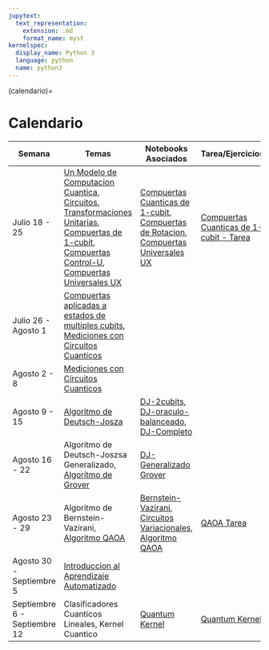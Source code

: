 ```yaml
---
jupytext:
  text_representation:
    extension: .md
    format_name: myst
kernelspec:
  display_name: Python 3
  language: python
  name: python3
---
```


(calendario)=

# Calendario

| Semana          | Temas       |   Notebooks Asociados   |   Tarea/Ejercicios |
| ---             | ----------- |  ---------------------- | -----------------  |
| Julio 18 - 25   |[Un Modelo de Computacion Cuantica](./circuitos_cuanticos.md), [Circuitos](./circuitos_cuanticos/circuitos.md), [Transformaciones Unitarias](./circuitos_cuanticos/transformaciones.md), [Compuertas de 1-cubit](./circuitos_cuanticos/un_cubit.md), [Compuertas Control-U](./circuitos_cuanticos/compuertas_control.md), [Compuertas Universales UX](./circuitos_cuanticos/compuertas_universales.md) | [Compuertas Cuanticas de 1-cubit](https://github.com/delgadoandrea/NotebooksIntroALaQC/blob/main/Compuertasde1-Cubit_2.ipynb), [Compuertas de Rotacion](https://github.com/delgadoandrea/NotebooksIntroALaQC/blob/main/compuertas_rotacion.ipynb), [Compuertas Universales UX](https://github.com/delgadoandrea/NotebooksIntroALaQC/blob/main/compuertas_universales.ipynb)|[Compuertas Cuanticas de 1-cubit - Tarea](https://github.com/delgadoandrea/NotebooksIntroALaQC/blob/main/Compuertasde1-Cubit.ipynb)|
| Julio 26 - Agosto 1 |[Compuertas aplicadas a estados de multiples cubits](./circuitos_cuanticos/cubits_multiples.md), [Mediciones con Circuitos Cuanticos](./circuitos_cuanticos/mediciones_cuanticas.md) |                         |                    |
| Agosto 2 - 8 | [Mediciones con Circuitos Cuanticos](./circuitos_cuanticos/mediciones_cuanticas.md) | | |
| Agosto 9 - 15 | [Algoritmo de Deutsch-Josza](https://www.dropbox.com/s/319e5wlehyurq99/AlgoritmoDeutschJozsa.pdf?dl=0) | [DJ-2cubits](https://github.com/delgadoandrea/NotebooksIntroALaQC/blob/main/Deutsch-Jozsa-2cubits.ipynb), [DJ-oraculo-balanceado](https://github.com/delgadoandrea/NotebooksIntroALaQC/blob/main/Deutsch-Josza-balanceado.ipynb), [DJ-Completo](https://github.com/delgadoandrea/NotebooksIntroALaQC/blob/main/Deutsch-Jozsa-demo.ipynb)| |
| Agosto 16 - 22 | Algoritmo de Deutsch-Joszsa Generalizado, [Algoritmo de Grover](https://www.dropbox.com/s/igw7966cjtojcxx/AlgoritmodeGrover.pdf?dl=0) | [DJ-Generalizado](https://github.com/delgadoandrea/NotebooksIntroALaQC/blob/main/Deutsch-Joszsa-alternativo.ipynb) [Grover](https://github.com/delgadoandrea/NotebooksIntroALaQC/blob/main/Grovers-demo.ipynb)| | 
| Agosto 23 - 29 | Algoritmo de Bernstein-Vazirani, [Algoritmo QAOA](https://www.dropbox.com/s/8weqmhxs3eflunb/QAOA.pdf?dl=0) | [Bernstein-Vazirani](https://github.com/delgadoandrea/NotebooksIntroALaQC/blob/main/Bernstein-Vazirani-Algorithm.ipynb), [Circuitos Variacionales](https://github.com/delgadoandrea/NotebooksIntroALaQC/blob/main/CircuitosVariacionales.ipynb), [Algoritmo QAOA](https://github.com/delgadoandrea/NotebooksIntroALaQC/blob/main/QAOA.ipynb) | [QAOA Tarea](https://github.com/delgadoandrea/NotebooksIntroALaQC/blob/main/QAOA-Tarea/QAOA.ipynb) |
| Agosto 30 - Septiembre 5 | [Introduccion al Aprendizaje Automatizado](./aprendizaje_automatizado/introduccion.md)| | |
| Septiembre 6 - Septiembre 12 | Clasificadores Cuanticos Lineales, Kernel Cuantico| [Quantum Kernel](https://github.com/delgadoandrea/NotebooksIntroALaQC/blob/main/Quantum_Kernels.ipynb) | [Quantum Kernel](https://github.com/delgadoandrea/NotebooksIntroALaQC/blob/main/Quantum_Kernels.ipynb) |
